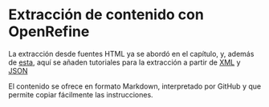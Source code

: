 Extracción de contenido con OpenRefine
=====

La extracción desde fuentes HTML ya se abordó en el capítulo, y, además de [esta](./01-extraccion-desde-html.md), aquí se añaden tutoriales para la extracción a partir de [XML](./01-extraccion-desde-xml.md) y [JSON](./01-extraccion-desde-json.md)

El contenido se ofrece en formato Markdown, interpretado por GitHub y que permite copiar fácilmente las instrucciones.